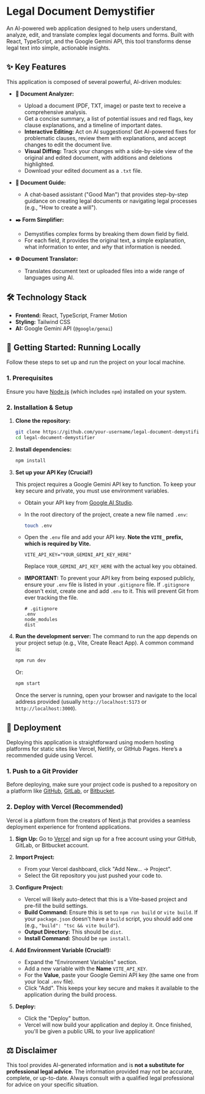 # Legal Document Demystifier

An AI-powered web application designed to help users understand, analyze, edit, and translate complex legal documents and forms. Built with React, TypeScript, and the Google Gemini API, this tool transforms dense legal text into simple, actionable insights.

## ✨ Key Features

This application is composed of several powerful, AI-driven modules:

*   **📄 Document Analyzer:**
    *   Upload a document (PDF, TXT, image) or paste text to receive a comprehensive analysis.
    *   Get a concise summary, a list of potential issues and red flags, key clause explanations, and a timeline of important dates.
    *   **Interactive Editing:** Act on AI suggestions! Get AI-powered fixes for problematic clauses, review them with explanations, and accept changes to edit the document live.
    *   **Visual Diffing:** Track your changes with a side-by-side view of the original and edited document, with additions and deletions highlighted.
    *   Download your edited document as a `.txt` file.

*   **🤖 Document Guide:**
    *   A chat-based assistant ("Good Man") that provides step-by-step guidance on creating legal documents or navigating legal processes (e.g., "How to create a will").

*   **✒️ Form Simplifier:**
    *   Demystifies complex forms by breaking them down field by field.
    *   For each field, it provides the original text, a simple explanation, what information to enter, and *why* that information is needed.

*   **🌐 Document Translator:**
    *   Translates document text or uploaded files into a wide range of languages using AI.

## 🛠️ Technology Stack

*   **Frontend:** React, TypeScript, Framer Motion
*   **Styling:** Tailwind CSS
*   **AI:** Google Gemini API (`@google/genai`)

## 🚀 Getting Started: Running Locally

Follow these steps to set up and run the project on your local machine.

### 1. Prerequisites

Ensure you have [Node.js](https://nodejs.org/) (which includes `npm`) installed on your system.

### 2. Installation & Setup

1.  **Clone the repository:**
    ```bash
    git clone https://github.com/your-username/legal-document-demystifier.git
    cd legal-document-demystifier
    ```

2.  **Install dependencies:**
    ```bash
    npm install
    ```

3.  **Set up your API Key (Crucial!)**

    This project requires a Google Gemini API key to function. To keep your key secure and private, you must use environment variables.

    *   Obtain your API key from [Google AI Studio](https://aistudio.google.com/app/apikey).
    *   In the root directory of the project, create a new file named `.env`:
        ```bash
        touch .env
        ```
    *   Open the `.env` file and add your API key. **Note the `VITE_` prefix, which is required by Vite.**
        ```
        VITE_API_KEY="YOUR_GEMINI_API_KEY_HERE"
        ```
        Replace `YOUR_GEMINI_API_KEY_HERE` with the actual key you obtained.

    *   **IMPORTANT:** To prevent your API key from being exposed publicly, ensure your `.env` file is listed in your `.gitignore` file. If `.gitignore` doesn't exist, create one and add `.env` to it. This will prevent Git from ever tracking the file.
        ```
        # .gitignore
        .env
        node_modules
        dist
        ```

4.  **Run the development server:**
    The command to run the app depends on your project setup (e.g., Vite, Create React App). A common command is:
    ```bash
    npm run dev
    ```
    Or:
    ```bash
    npm start
    ```
    Once the server is running, open your browser and navigate to the local address provided (usually `http://localhost:5173` or `http://localhost:3000`).

## 🚀 Deployment

Deploying this application is straightforward using modern hosting platforms for static sites like Vercel, Netlify, or GitHub Pages. Here’s a recommended guide using Vercel.

### 1. Push to a Git Provider

Before deploying, make sure your project code is pushed to a repository on a platform like [GitHub](https://github.com/), [GitLab](https://gitlab.com/), or [Bitbucket](https://bitbucket.org/).

### 2. Deploy with Vercel (Recommended)

Vercel is a platform from the creators of Next.js that provides a seamless deployment experience for frontend applications.

1.  **Sign Up:** Go to [Vercel](https://vercel.com/) and sign up for a free account using your GitHub, GitLab, or Bitbucket account.

2.  **Import Project:**
    *   From your Vercel dashboard, click "Add New... -> Project".
    *   Select the Git repository you just pushed your code to.

3.  **Configure Project:**
    *   Vercel will likely auto-detect that this is a Vite-based project and pre-fill the build settings.
    *   **Build Command:** Ensure this is set to `npm run build` or `vite build`. If your `package.json` doesn't have a `build` script, you should add one (e.g., `"build": "tsc && vite build"`).
    *   **Output Directory:** This should be `dist`.
    *   **Install Command:** Should be `npm install`.

4.  **Add Environment Variable (Crucial!):**
    *   Expand the "Environment Variables" section.
    *   Add a new variable with the **Name** `VITE_API_KEY`.
    *   For the **Value**, paste your Google Gemini API key (the same one from your local `.env` file).
    *   Click "Add". This keeps your key secure and makes it available to the application during the build process.

5.  **Deploy:**
    *   Click the "Deploy" button.
    *   Vercel will now build your application and deploy it. Once finished, you'll be given a public URL to your live application!

## ⚖️ Disclaimer

This tool provides AI-generated information and is **not a substitute for professional legal advice**. The information provided may not be accurate, complete, or up-to-date. Always consult with a qualified legal professional for advice on your specific situation.